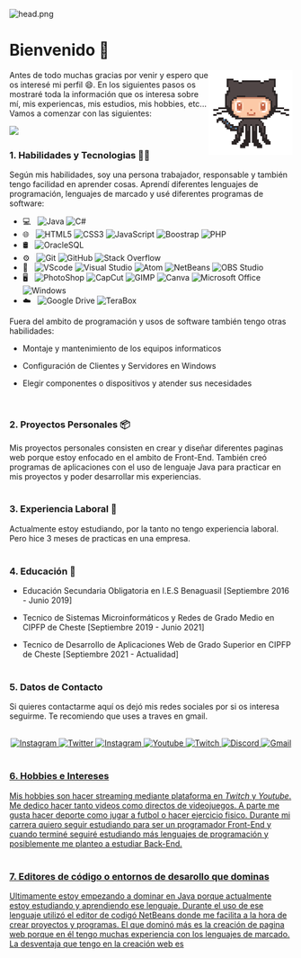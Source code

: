 ![head.png](https://cdn.pixabay.com/photo/2016/05/22/19/07/background-1409025_960_720.png)

# Bienvenido 👋

<!--
**Alexandru031/Alexandru031** is a ✨ _special_ ✨ repository because its `README.md` (this file) appears on your GitHub profile.

Here are some ideas to get you started:

- 🔭 I’m currently working on ...
- 🌱 I’m currently learning ...
- 👯 I’m looking to collaborate on ...
- 🤔 I’m looking for help with ...
- 💬 Ask me about ...
- 📫 How to reach me: ...
- 😄 Pronouns: ...
- ⚡ Fun fact: ...
-->
<img align='right' src="https://raw.githubusercontent.com/iCharlesZ/FigureBed/master/img/octocat.gif" width="150">

Antes de todo muchas gracias por venir y espero que os interesé mi perfil 😄. En los siguientes pasos os mostraré toda la información que os interesa sobre mí, mis experiencas, mis estudios, mis hobbies, etc... Vamos a comenzar con las siguientes:

<a href="https://github.com/Alexandru031">
   <img src="https://komarev.com/ghpvc/?username=Alexandru031">
</a>

### 1. Habilidades y Tecnologias 👨‍💻

Según mis habilidades, soy una persona trabajador, responsable y también tengo facilidad en aprender cosas. Aprendí diferentes lenguajes de programación, lenguajes de marcado y usé diferentes programas de software:

- 💻 &nbsp;
  <img alt="Java" src="https://img.shields.io/badge/-Java-black?logo=Java&amp;style=for-the-badge">
  <img alt="C#" src="https://img.shields.io/badge/-Csharp-black?logo=csharp&amp;style=for-the-badge">
- 🌐 &nbsp;
   <img alt="HTML5" src="https://img.shields.io/badge/-HTML5-black?logo=html5&amp;style=for-the-badge">
   <img alt="CSS3" src="https://img.shields.io/badge/-CSS3-black?logo=css3&amp;style=for-the-badge">
   <img alt="JavaScript" src="https://img.shields.io/badge/-JavaScript-black?logo=javascript&amp;style=for-the-badge">
   <img alt="Boostrap" src="https://img.shields.io/badge/-Boostrap-black?logo=bootstrap&amp;style=for-the-badge">
   <img alt="PHP" src="https://img.shields.io/badge/-PHP-black?logo=php&amp;style=for-the-badge">
- 🛢 &nbsp;
   <img alt="OracleSQL" src="https://img.shields.io/badge/-OracleSQL-black?logo=oracle&amp;style=for-the-badge">
- ⚙️ &nbsp;
   <img alt="Git" src="https://img.shields.io/badge/-Git-black?logo=git&amp;style=for-the-badge">
   <img alt="GitHub" src="https://img.shields.io/badge/-GitHub-black?logo=github&amp;style=for-the-badge">
   <img alt="Stack Overflow" src="https://img.shields.io/badge/-Stack Overflow-black?logo=stackoverflow&amp;style=for-the-badge">
- 🔧 &nbsp;
   <img alt="VScode" src="https://img.shields.io/badge/-VScode-black?logo=visualstudiocode&amp;style=for-the-badge">
   <img alt="Visual Studio" src="https://img.shields.io/badge/-VisualStudio-black?logo=visualstudio&amp;style=for-the-badge">
   <img alt="Atom" src="https://img.shields.io/badge/-Atom-black?logo=atom&amp;style=for-the-badge">
   <img alt="NetBeans" src="https://img.shields.io/badge/-NetBeans-black?logo=apachenetbeanside&amp;style=for-the-badge">
   <img alt="OBS Studio" src="https://img.shields.io/badge/-OBS Studio-black?logo=obsstudio&amp;style=for-the-badge">
- 🖥 &nbsp;
   <img alt="PhotoShop" src="https://img.shields.io/badge/-Photoshop-black?logo=adobephotoshop&amp;style=for-the-badge">
   <img alt="CapCut" src="https://img.shields.io/badge/-Capcut-black?logo=capcut&amp;style=for-the-badge">
   <img alt="GIMP" src="https://img.shields.io/badge/-GIMP-black?logo=gimp&amp;style=for-the-badge">
   <img alt="Canva" src="https://img.shields.io/badge/-Canva-black?logo=canva&amp;style=for-the-badge">
   <img alt="Microsoft Office" src="https://img.shields.io/badge/-Microsoft Office-black?logo=microsoftoffice&amp;style=for-the-badge">
   <img alt="Windows" src="https://img.shields.io/badge/-Windows-black?logo=windows&amp;style=for-the-badge">
- ☁️ &nbsp;
   <img alt="Google Drive" src="https://img.shields.io/badge/-Google Drive-black?logo=googledrive&amp;style=for-the-badge">
   <img alt="TeraBox" src="https://img.shields.io/badge/-TeraBox-black?logo=terabox&amp;style=for-the-badge">

Fuera del ambito de programación y usos de software también tengo otras habilidades:

- Montaje y mantenimiento de los equipos informaticos

- Configuración de Clientes y Servidores en Windows

- Elegir componentes o dispositivos y atender sus necesidades
<br>

### 2. Proyectos Personales 📦

Mis proyectos personales consisten en crear y diseñar diferentes paginas web porque estoy enfocado en el ambito de Front-End. También creó programas de aplicaciones con el uso de lenguaje Java para practicar en mis proyectos y poder desarrollar mis experiencias.
<br><br>

### 3. Experiencia Laboral 💼

Actualmente estoy estudiando, por la tanto no tengo experiencia laboral. Pero hice 3 meses de practicas en una empresa.
<br><br>

### 4. Educación 🏫

- Educación Secundaria Obligatoria en I.E.S Benaguasil [Septiembre 2016 - Junio 2019]

- Tecnico de Sistemas Microinformáticos y Redes de Grado Medio en CIPFP de Cheste [Septiembre 2019 - Junio 2021]

- Tecnico de Desarrollo de Aplicaciones Web de Grado Superior en CIPFP de Cheste [Septiembre 2021 - Actualidad]
<br><br>

### 5. Datos de Contacto

Si quieres contactarme aquí os dejó mis redes sociales por si os interesa seguirme. Te recomiendo que uses a traves en gmail.

<br>
<div align=center>
   <a href="https://www.instagram.com/el.estanusky/"><img alt="Instagram" src="https://img.shields.io/badge/-Instagram-pink?logo=instagram&amp;style=for-the-badge">
   <a href="https://twitter.com/elestanusky"><img alt="Twitter" src="https://img.shields.io/badge/-Twitter-blue?logo=twitter&amp;style=for-the-badge">
   <a href="https://www.tiktok.com/@el.estanusky17"><img alt="Instagram" src="https://img.shields.io/badge/-TikTok-black?logo=tiktok&amp;style=for-the-badge">
   <a href="https://www.youtube.com/channel/UCSNSrWuP3dlDq9VOfStxrEQ"><img alt="Youtube" src="https://img.shields.io/badge/-Youtube-red?logo=youtube&amp;style=for-the-badge">
   <a href="https://www.twitch.tv/straliusplay"><img alt="Twitch" src="https://img.shields.io/badge/-Twitch-purple?logo=twitch&amp;style=for-the-badge">
      <a href="https://discord.gg/QGAYtEHfwA"><img alt="Discord" src="https://img.shields.io/badge/-Discord-white?logo=discord&amp;style=for-the-badge">
   <a href="mailto:alexandrustanica33@gmail.com" subject="alexandrustanica33@gmail.com"><img alt="Gmail" src="https://img.shields.io/badge/-alexandrustanica33@gmail.com-white?logo=gmail&amp;style=for-the-badge">
</div>
<br>
      
### 6. Hobbies e Intereses
      
Mis hobbies son hacer streaming mediante plataforma en *Twitch* y *Youtube*. Me dedico hacer tanto videos como directos de videojuegos. A parte me gusta hacer deporte como jugar a futbol o hacer ejercicio fisico. Durante mi carrera quiero seguir estudiando para ser un programador Front-End y cuando terminé seguiré estudiando más lenguajes de programación y posiblemente me planteo a estudiar Back-End.
<br><br>
      
### 7. Editores de código o entornos de desarollo que dominas 

Ultimamente estoy empezando a dominar en Java porque actualmente estoy estudiando y aprendiendo ese lenguaje. Durante el uso de ese lenguaje utilizó el editor de codigó NetBeans donde me facilita a la hora de crear proyectos y programas. El que dominó más es la creación de pagina web porque en él tengo muchas experiencia con los lenguajes de marcado. La desventaja que tengo en la creación web es 
